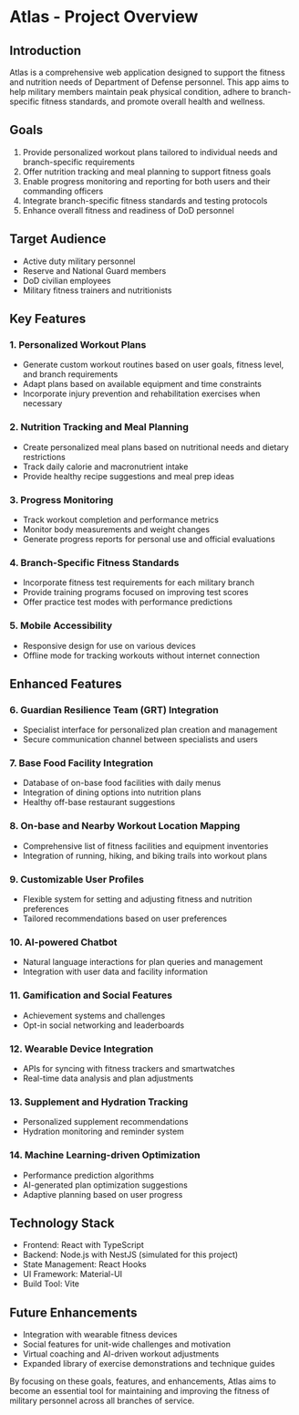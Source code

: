 # Atlas - Project Overview

## Introduction

Atlas is a comprehensive web application designed to support the fitness and nutrition needs of Department of Defense personnel. This app aims to help military members maintain peak physical condition, adhere to branch-specific fitness standards, and promote overall health and wellness.

## Goals

1. Provide personalized workout plans tailored to individual needs and branch-specific requirements
2. Offer nutrition tracking and meal planning to support fitness goals
3. Enable progress monitoring and reporting for both users and their commanding officers
4. Integrate branch-specific fitness standards and testing protocols
5. Enhance overall fitness and readiness of DoD personnel

## Target Audience

- Active duty military personnel
- Reserve and National Guard members
- DoD civilian employees
- Military fitness trainers and nutritionists

## Key Features

### 1. Personalized Workout Plans
- Generate custom workout routines based on user goals, fitness level, and branch requirements
- Adapt plans based on available equipment and time constraints
- Incorporate injury prevention and rehabilitation exercises when necessary

### 2. Nutrition Tracking and Meal Planning
- Create personalized meal plans based on nutritional needs and dietary restrictions
- Track daily calorie and macronutrient intake
- Provide healthy recipe suggestions and meal prep ideas

### 3. Progress Monitoring
- Track workout completion and performance metrics
- Monitor body measurements and weight changes
- Generate progress reports for personal use and official evaluations

### 4. Branch-Specific Fitness Standards
- Incorporate fitness test requirements for each military branch
- Provide training programs focused on improving test scores
- Offer practice test modes with performance predictions

### 5. Mobile Accessibility
- Responsive design for use on various devices
- Offline mode for tracking workouts without internet connection

## Enhanced Features

### 6. Guardian Resilience Team (GRT) Integration
- Specialist interface for personalized plan creation and management
- Secure communication channel between specialists and users

### 7. Base Food Facility Integration
- Database of on-base food facilities with daily menus
- Integration of dining options into nutrition plans
- Healthy off-base restaurant suggestions

### 8. On-base and Nearby Workout Location Mapping
- Comprehensive list of fitness facilities and equipment inventories
- Integration of running, hiking, and biking trails into workout plans

### 9. Customizable User Profiles
- Flexible system for setting and adjusting fitness and nutrition preferences
- Tailored recommendations based on user preferences

### 10. AI-powered Chatbot
- Natural language interactions for plan queries and management
- Integration with user data and facility information

### 11. Gamification and Social Features
- Achievement systems and challenges
- Opt-in social networking and leaderboards

### 12. Wearable Device Integration
- APIs for syncing with fitness trackers and smartwatches
- Real-time data analysis and plan adjustments

### 13. Supplement and Hydration Tracking
- Personalized supplement recommendations
- Hydration monitoring and reminder system

### 14. Machine Learning-driven Optimization
- Performance prediction algorithms
- AI-generated plan optimization suggestions
- Adaptive planning based on user progress

## Technology Stack

- Frontend: React with TypeScript
- Backend: Node.js with NestJS (simulated for this project)
- State Management: React Hooks
- UI Framework: Material-UI
- Build Tool: Vite

## Future Enhancements

- Integration with wearable fitness devices
- Social features for unit-wide challenges and motivation
- Virtual coaching and AI-driven workout adjustments
- Expanded library of exercise demonstrations and technique guides

By focusing on these goals, features, and enhancements, Atlas aims to become an essential tool for maintaining and improving the fitness of military personnel across all branches of service.